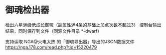 # 御魂检出器

检出六星满级低成长御魂（副属性满4条的基础上加点次数不超过3）
控制台输出结果，同时保存到文件（同源文件目录 *-dwarf）

支持读取 NGA@火电太热 的「御魂导出器」导出的JSON数据文件
https://nga.178.com/read.php?tid=15220479
